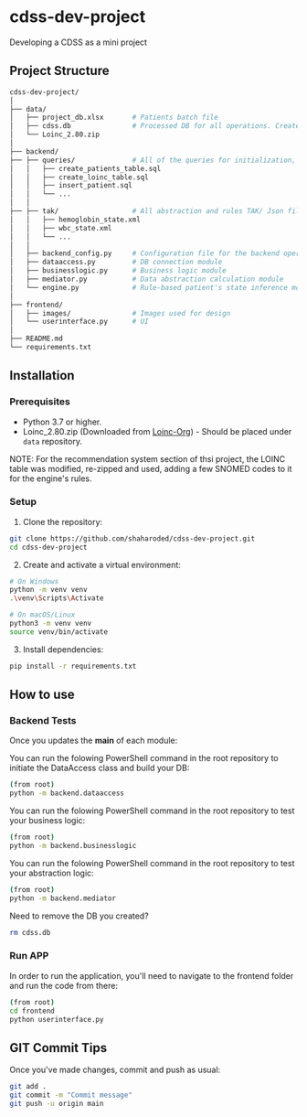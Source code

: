 # cdss-dev-project
Developing a CDSS as a mini project

## Project Structure

```bash
cdss-dev-project/
│
├── data/
│   ├── project_db.xlsx       # Patients batch file
│   ├── cdss.db               # Processed DB for all operations. Created automatically.
│   └── Loinc_2.80.zip
│
├── backend/
├── ├── queries/              # All of the queries for initialization, data access and business logic
│   │   ├── create_patients_table.sql
│   │   ├── create_loinc_table.sql
│   │   ├── insert_patient.sql
│   │   └── ...
│   │
├── ├── tak/                  # All abstraction and rules TAK/ Json files.
│   │   ├── hemoglobin_state.xml
│   │   ├── wbc_state.xml
│   │   └── ...
│   │
│   ├── backend_config.py     # Configuration file for the backend operations
│   ├── dataaccess.py         # DB connection module
│   ├── businesslogic.py      # Business logic module
│   ├── mediator.py           # Data abstraction calculation module
│   └── engine.py             # Rule-based patient's state inference module
│
├── frontend/
│   ├── images/               # Images used for design
│   └── userinterface.py      # UI
│
├── README.md
└── requirements.txt
```

## Installation
### Prerequisites

- Python 3.7 or higher.
- Loinc_2.80.zip (Downloaded from [Loinc-Org](https://loinc.org/downloads/)) - Should be placed under `data` repository.

NOTE: For the recommendation system section of thsi project, the LOINC table was modified, re-zipped and used, adding a few SNOMED codes to it for the engine's rules. 

### Setup

1. Clone the repository:

```bash
git clone https://github.com/shaharoded/cdss-dev-project.git
cd cdss-dev-project
```

2. Create and activate a virtual environment:

```bash
# On Windows
python -m venv venv
.\venv\Scripts\Activate

# On macOS/Linux
python3 -m venv venv
source venv/bin/activate
```

3. Install dependencies:

```bash
pip install -r requirements.txt
```

## How to use
### Backend Tests

Once you updates the __main__ of each module:

You can run the folowing PowerShell command in the root repository to initiate the DataAccess class and build your DB:
```bash
(from root)
python -m backend.dataaccess
```

You can run the folowing PowerShell command in the root repository to test your business logic:
```bash
(from root)
python -m backend.businesslogic
```

You can run the folowing PowerShell command in the root repository to test your abstraction logic:
```bash
(from root)
python -m backend.mediator
```

Need to remove the DB you created?

```bash
rm cdss.db
```

### Run APP
In order to run the application, you'll need to navigate to the frontend folder and run the code from there:

```bash
(from root)
cd frontend
python userinterface.py
```

## GIT Commit Tips
Once you've made changes, commit and push as usual:

```bash
git add .
git commit -m "Commit message"
git push -u origin main
```
